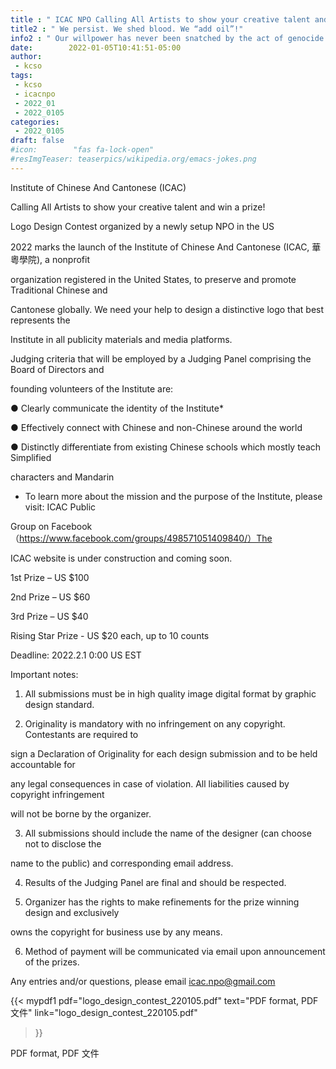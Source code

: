 ```yaml
---
title : " ICAC NPO Calling All Artists to show your creative talent and win a prize! "
title2 : " We persist. We shed blood. We “add oil”!"
info2 : " Our willpower has never been snatched by the act of genocide."
date:        2022-01-05T10:41:51-05:00
author:
 - kcso
tags:
 - kcso
 - icacnpo
 - 2022_01
 - 2022_0105
categories:
 - 2022_0105
draft: false
#icon:        "fas fa-lock-open"
#resImgTeaser: teaserpics/wikipedia.org/emacs-jokes.png
---
```



Institute of Chinese And Cantonese (ICAC)

Calling All Artists to show your creative talent and win a prize!

Logo Design Contest organized by a newly setup NPO in the US

2022 marks the launch of the Institute of Chinese And Cantonese (ICAC, 華粵學院), a nonprofit

organization registered in the United States, to preserve and promote Traditional Chinese and

Cantonese globally. We need your help to design a distinctive logo that best represents the

Institute in all publicity materials and media platforms.

Judging criteria that will be employed by a Judging Panel comprising the Board of Directors and

founding volunteers of the Institute are:

● Clearly communicate the identity of the Institute*

● Effectively connect with Chinese and non-Chinese around the world

● Distinctly differentiate from existing Chinese schools which mostly teach Simplified

characters and Mandarin

* To learn more about the mission and the purpose of the Institute, please visit: ICAC Public

Group on Facebook（https://www.facebook.com/groups/498571051409840/）The

ICAC website is under construction and coming soon.

1st Prize – US $100

2nd Prize – US $60

3rd Prize – US $40

Rising Star Prize - US $20 each, up to 10 counts

Deadline: 2022.2.1 0:00 US EST

Important notes:

1. All submissions must be in high quality image digital format by graphic design standard.

2. Originality is mandatory with no infringement on any copyright. Contestants are required to

sign a Declaration of Originality for each design submission and to be held accountable for

any legal consequences in case of violation. All liabilities caused by copyright infringement

will not be borne by the organizer.

3. All submissions should include the name of the designer (can choose not to disclose the

name to the public) and corresponding email address.

4. Results of the Judging Panel are final and should be respected.

5. Organizer has the rights to make refinements for the prize winning design and exclusively

owns the copyright for business use by any means.

6. Method of payment will be communicated via email upon announcement of the prizes.

Any entries and/or questions, please email icac.npo@gmail.com

{{< mypdf1 pdf="logo_design_contest_220105.pdf"
text="PDF format, PDF 文件"
link="logo_design_contest_220105.pdf"
>}}

<object data="logo_design_contest_220105.pdf" 
type="application/pdf" width="100%">
PDF format, PDF 文件
</object>

